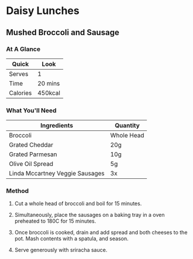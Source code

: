 # Daisy Lunches

## Mushed Broccoli and Sausage

### **At A Glance**

Quick | Look
-- | --
Serves | 1
Time | 20 mins
Calories | 450kcal

### **What You'll Need**

Ingredients | Quantity
-- | --
Broccoli | Whole Head
Grated Cheddar | 20g
Grated Parmesan | 10g
Olive Oil Spread | 5g
Linda Mccartney Veggie Sausages | 3x

### **Method**

1. Cut a whole head of broccoli and boil for 15 minutes.

2. Simultaneously, place the sausages on a baking tray in a oven preheated to 180C for 15 minutes.

3. Once broccoli is cooked, drain and add spread and both cheeses to the pot. Mash contents with a spatula, and season.

4. Serve generously with sriracha sauce.